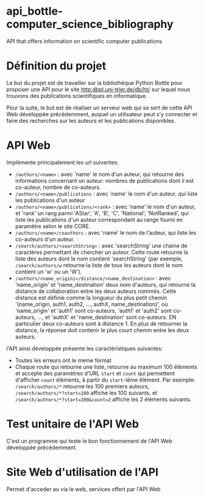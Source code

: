 # api_bottle-computer_science_bibliography
API that offers information on scientific computer publications

# Définition du projet

Le but du projet est de travailler sur la bibliothèque Python Bottle pour proposer
une API pour le site [http:dbpl.uni-trier.de/db/ht/](http:dbpl.uni-trier.de/db/ht/)
sur lequel nous trouvons des publications scientifiques en informatique.

Pour la suite, le but est de réaliser un serveur web qui se sert de cette API Web
développée précédemment, auquel un utilisateur peut s'y connecter et faire des
recherches sur les auteurs et les publications disponibles.

# API Web

Implémente principalement les url suivantes:
- `/authors/<name>` : avec 'name' le nom d'un auteur, qui retourne des informations
    concernant un auteur: nombres de publications dont il est co-auteur, nombre de co-auteurs.
- `/authors/<name>/publications` : avec 'name' le nom d'un auteur, qui liste les publications
    d'un auteur
- `/authors/<name>/publications/<rank>` : avec 'name' le nom d'un auteur, et 'rank'
    un rang parmi 'AStar', 'A', 'B', 'C', 'National', 'NotRanked', qui liste les publications
    d'un auteur correspondant au range fourni en paramètre selon le site CORE.
- `/authors/<name>/coauthors` : avec 'name' le nom de l'auteur, qui liste les co-auteurs
    d'un auteur.
- `/search/authors/<searchString>` : avec 'searchString' une chaine de caractères permettant
    de chercher un auteur. Cette route retourne la liste des auteurs dont le nom contient
    'searchString' (par exemple, `/search/authors/w` retourne la liste de tous les auteurs
    dont le nom contient un 'w' ou un 'W').
- `/authors/<name_origini>/distance/<name_destination>` : avec 'name_origin' et 'name_destination'
    deux nom d'auteurs, qui retourne la distance de collaboration entre les deux auteurs nommés.
    Cette distance est définie comme la longueur du plus petit chemin '(name_origin, auth1, auth2,
    ..., authX, name_destination)', où 'name_origin' et 'auth1' sont co-auteurs, 'auth1' et 'auth2'
    sont co-auteurs, ..., et 'authX' et 'name_destination' sont co-auteurs. EN particulier
    deux co-auteurs sont à distance 1. En plus de retourner la distance, la réponse doit
    contenir le plus court chemin entre les deux auteurs.

l'API ainsi développée présente les caractéristiques suivantes:
- Toutes les erreurs ont le meme format
- Chaque route qui retourne une liste, retourne au maximum 100 éléments et accepte
    des paramètres d'URL `start` et `count` qui permettent d'afficher `count` éléments,
    à partir du `start`-ième élément. Par exemple: `/search/authors/*` retourne les
    100 premiers auteurs, `/search/authors/*?start=100` affiche les 100 suivants, et
    `/search/authors/*?start=200&count=2` affiche les 2 éléments suivants.


# Test unitaire de l'API Web

C'est un programme qui teste le bon fonctionnement de l'API Web développée précédemment.


# Site Web d'utilisation de l'API

Permet d'acceder au via le web, services offert par l'API Web
